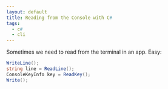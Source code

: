 ```yaml
---
layout: default
title: Reading from the Console with C#
tags:
  - c#
  - cli
---
```


Sometimes we need to read from the terminal in an app. Easy:

```c#
WriteLine();
string line = ReadLine();
ConsoleKeyInfo key = ReadKey();
Write();
```
